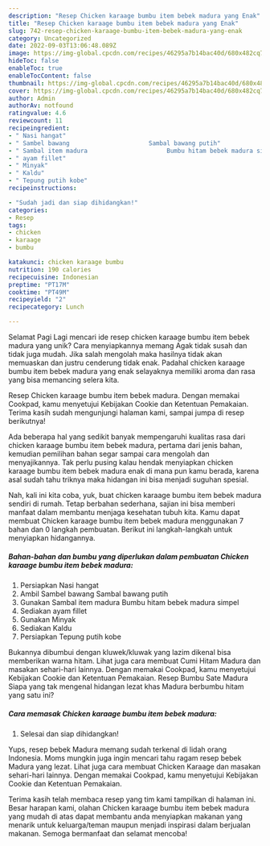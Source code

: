 ```yaml
---
description: "Resep Chicken karaage bumbu item bebek madura yang Enak"
title: "Resep Chicken karaage bumbu item bebek madura yang Enak"
slug: 742-resep-chicken-karaage-bumbu-item-bebek-madura-yang-enak
category: Uncategorized
date: 2022-09-03T13:06:48.089Z
image: https://img-global.cpcdn.com/recipes/46295a7b14bac40d/680x482cq70/chicken-karaage-bumbu-item-bebek-madura-foto-resep-utama.jpg
hideToc: false
enableToc: true
enableTocContent: false
thumbnail: https://img-global.cpcdn.com/recipes/46295a7b14bac40d/680x482cq70/chicken-karaage-bumbu-item-bebek-madura-foto-resep-utama.jpg
cover: https://img-global.cpcdn.com/recipes/46295a7b14bac40d/680x482cq70/chicken-karaage-bumbu-item-bebek-madura-foto-resep-utama.jpg
author: Admin
authorAv: notfound
ratingvalue: 4.6
reviewcount: 11
recipeingredient:
- " Nasi hangat"
- " Sambel bawang                      Sambal bawang putih"
- " Sambal item madura                      Bumbu hitam bebek madura simpel"
- " ayam fillet"
- " Minyak"
- " Kaldu"
- " Tepung putih kobe"
recipeinstructions:

- "Sudah jadi dan siap dihidangkan!"
categories:
- Resep
tags:
- chicken
- karaage
- bumbu

katakunci: chicken karaage bumbu 
nutrition: 190 calories
recipecuisine: Indonesian
preptime: "PT17M"
cooktime: "PT49M"
recipeyield: "2"
recipecategory: Lunch

---
```



Selamat Pagi Lagi mencari ide resep chicken karaage bumbu item bebek madura yang unik? Cara menyiapkannya memang Agak tidak susah dan tidak juga mudah. Jika salah mengolah maka hasilnya tidak akan memuaskan dan justru cenderung tidak enak. Padahal chicken karaage bumbu item bebek madura yang enak selayaknya memiliki aroma dan rasa yang bisa memancing selera kita.


Resep Chicken karaage bumbu item bebek madura. Dengan memakai Cookpad, kamu menyetujui Kebijakan Cookie dan Ketentuan Pemakaian. Terima kasih sudah mengunjungi halaman kami, sampai jumpa di resep berikutnya!

Ada beberapa hal yang sedikit banyak mempengaruhi kualitas rasa dari chicken karaage bumbu item bebek madura, pertama dari jenis bahan, kemudian pemilihan bahan segar sampai cara mengolah dan menyajikannya. Tak perlu pusing kalau hendak menyiapkan chicken karaage bumbu item bebek madura enak di mana pun kamu berada, karena asal sudah tahu triknya maka hidangan ini bisa menjadi suguhan spesial.


Nah, kali ini kita coba, yuk, buat chicken karaage bumbu item bebek madura sendiri di rumah. Tetap berbahan sederhana, sajian ini bisa memberi manfaat dalam membantu menjaga kesehatan tubuh kita. Kamu dapat membuat Chicken karaage bumbu item bebek madura menggunakan 7 bahan dan 0 langkah pembuatan. Berikut ini langkah-langkah untuk menyiapkan hidangannya.

<!--inarticleads1-->

##### Bahan-bahan dan bumbu yang diperlukan dalam pembuatan Chicken karaage bumbu item bebek madura:

1. Persiapkan  Nasi hangat
1. Ambil  Sambel bawang                      Sambal bawang putih
1. Gunakan  Sambal item madura                      Bumbu hitam bebek madura simpel
1. Sediakan  ayam fillet
1. Gunakan  Minyak
1. Sediakan  Kaldu
1. Persiapkan  Tepung putih kobe


Bukannya dibumbui dengan kluwek/kluwak yang lazim dikenal bisa memberikan warna hitam. Lihat juga cara membuat Cumi Hitam Madura dan masakan sehari-hari lainnya. Dengan memakai Cookpad, kamu menyetujui Kebijakan Cookie dan Ketentuan Pemakaian. Resep Bumbu Sate Madura Siapa yang tak mengenal hidangan lezat khas Madura berbumbu hitam yang satu ini? 

<!--inarticleads2-->

##### Cara memasak Chicken karaage bumbu item bebek madura:


1. Selesai dan siap dihidangkan!

Yups, resep bebek Madura memang sudah terkenal di lidah orang Indonesia. Moms mungkin juga ingin mencari tahu ragam resep bebek Madura yang lezat. Lihat juga cara membuat Chicken Karaage dan masakan sehari-hari lainnya. Dengan memakai Cookpad, kamu menyetujui Kebijakan Cookie dan Ketentuan Pemakaian. 

Terima kasih telah membaca resep yang tim kami tampilkan di halaman ini. Besar harapan kami, olahan Chicken karaage bumbu item bebek madura yang mudah di atas dapat membantu anda menyiapkan makanan yang menarik untuk keluarga/teman maupun menjadi inspirasi dalam berjualan makanan. Semoga bermanfaat dan selamat mencoba!
